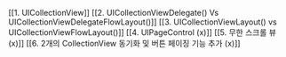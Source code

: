 [[1. UICollectionView]]
[[2. UICollectionViewDelegate() Vs UICollectionViewDelegateFlowLayout()]]
[[3. UICollectionViewLayout() vs UICollectionViewFlowLayout()]]
[[4. UIPageControl (x)]]
[[5. 무한 스크롤 뷰 (x)]]
[[6. 2개의 CollectionView 동기화 및 버튼 페이징 기능 추가 (x)]]